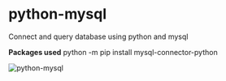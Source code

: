 # python-mysql
Connect and query database using python and mysql

**Packages used**
python -m pip install mysql-connector-python

![python-mysql](https://user-images.githubusercontent.com/64575614/133920682-5da1daad-b411-43b8-a3ee-642d9be261cb.png)
